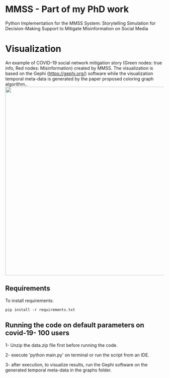 # MMSS - Part of my PhD work

Python Implementation for the MMSS System: Storytelling Simulation for Decision-Making Support to Mitigate Misinformation on Social Media

# Visualization

An example of COVID-19 social network mitigation story (Green nodes: true info, Red nodes: Misinformation) created by MMSS. The visualization is based on the Gephi (https://gephi.org/) software while the visualization temporal meta-data is generated by the paper proposed coloring graph algorithm..
<img src="social_network.gif" width="600" height="600"/>

## Requirements

To install requirements:

```setup
pip install -r requirements.txt
```

## Running the code on default parameters on covid-19- 100 users
1- Unzip the data.zip file first before running the code.

2- execute 'python main.py' on terminal or run the script from an IDE.

3- after execution, to visualize results, run the Gephi software on the generated temporal meta-data in the graphs folder.


